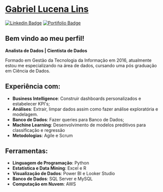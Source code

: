  # <div class="LI-profile-badge"  data-version="v1" data-size="medium" data-locale="pt_BR" data-type="horizontal" data-theme="dark" ><a class="LI-simple-link" href='https://github.com/gabelucena/gabelucena/blob/main/Gabriel%20Lucena%20Lins.pdf'>Gabriel Lucena Lins</a></div>
[![Linkedin Badge](https://img.shields.io/badge/-LinkedIn-blue?style=flat-square&logo=Linkedin&logoColor=white&link=https://www.linkedin.com/in/gabriel-lucena-lins/)](https://www.linkedin.com/in/gabriel-lucena-lins/) [![Portifolio Badge](https://img.shields.io/badge/-Portfolio-green?style=flat-square&logo=Portfolio&logoColor=white&link=https://sites.google.com/view/portfoliogabelucena/home)](https://sites.google.com/view/portfoliogabelucena/home)

## Bem vindo ao meu perfil!

**Analista de Dados | Cientista de Dados**

Formado em Gestão da Tecnologia da Informação em 2016, atualmente estou me especializando na área de dados, cursando uma pós graduação em Ciência de Dados.
## Experiência com:

- **Business Intelligence**: Construir dashboards personalizados e estabelecer KPI's;
- **Análises**: Extrair, limpar dados assim como fazer análise exploratória e modelagem.
- **Banco de Dados**: Fazer queries para Banco de Dados;
- **Machine Learning**: Desenvolvimento de modelos preditivos para classificação e regressão
- **Metodologias**: Agile e Scrum

## Ferramentas:

- **Linguagem de Programação**: Python
- **Estatística e Data Mining**: Excel e R
- **Visualização de Dados**: Power BI e Looker Studio
- **Banco de Dados**: SQL Server e MySQL
- **Computação em Nuvem**: AWS
